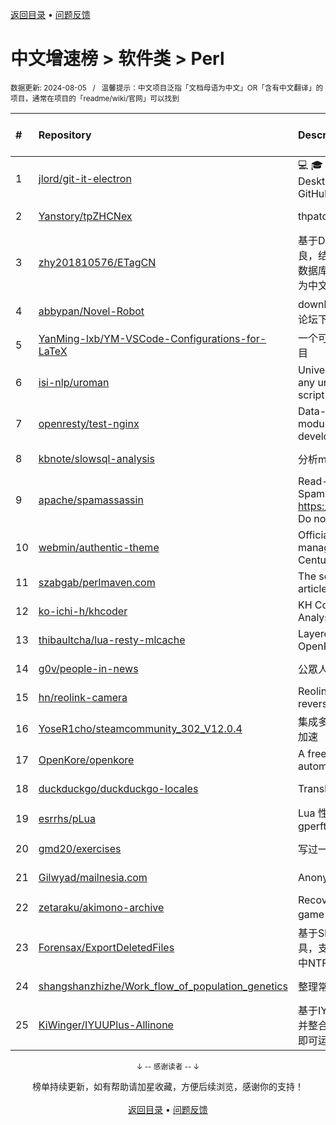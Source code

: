 <a href="https://gitee.com/GrowingGit/GitHub-Chinese-Top-Charts#github中文排行榜">返回目录</a> • <a href="/content/docs/feedback.md">问题反馈</a>

# 中文增速榜 > 软件类 > Perl
<sub>数据更新: 2024-08-05&nbsp;&nbsp;&nbsp;/&nbsp;&nbsp;&nbsp;温馨提示：中文项目泛指「文档母语为中文」OR「含有中文翻译」的项目，通常在项目的「readme/wiki/官网」可以找到</sub>

|#|Repository|Description|Stars|Average daily growth|Updated|
|:-|:-|:-|:-|:-|:-|
|1|[jlord/git-it-electron](https://github.com/jlord/git-it-electron)|:computer: :mortar_board: Git-it is a (Mac, Win, Linux) Desktop App for Learning Git and GitHub|4643|1|2024-04-10|
|2|[Yanstory/tpZHCNex](https://github.com/Yanstory/tpZHCNex)|thpatch zh-hans extra patches (Beta)|18|0|2024-06-18|
|3|[zhy201810576/ETagCN](https://github.com/zhy201810576/ETagCN)|基于Difegue编写的E-Hentai插件进行改良，结合EhTagTranslation项目提供的数据库转换来自E-Hentai上的英文标签为中文标签。|53|0|2024-06-17|
|4|[abbypan/Novel-Robot](https://github.com/abbypan/Novel-Robot)|download novel / forum thread, 小说/论坛下载器|5|0|2024-04-28|
|5|[YanMing-lxb/YM-VSCode-Configurations-for-LaTeX](https://github.com/YanMing-lxb/YM-VSCode-Configurations-for-LaTeX)|一个可以让你轻松本地部署好LaTeX的项目|8|0|2024-04-05|
|6|[isi-nlp/uroman](https://github.com/isi-nlp/uroman)|Universal Romanizer that can convert any unicode script to roman (latin) script|134|0|2024-07-26|
|7|[openresty/test-nginx](https://github.com/openresty/test-nginx)|Data-driven test scaffold for Nginx C module and OpenResty Lua library development|437|0|2024-07-25|
|8|[kbnote/slowsql-analysis](https://github.com/kbnote/slowsql-analysis)|分析mysql的慢查询可视化分析|7|0|2024-04-16|
|9|[apache/spamassassin](https://github.com/apache/spamassassin)|Read-only mirror of Apache SpamAssassin. Submit patches to https://bz.apache.org/SpamAssassin/. Do not send pull requests|279|0|2024-08-04|
|10|[webmin/authentic-theme](https://github.com/webmin/authentic-theme)|Official theme for the best server management panel of the 21st Century|950|0|2024-08-04|
|11|[szabgab/perlmaven.com](https://github.com/szabgab/perlmaven.com)|The source files of the Perl Maven articles|68|0|2024-06-14|
|12|[ko-ichi-h/khcoder](https://github.com/ko-ichi-h/khcoder)|KH Coder: for Quantitative Content Analysis or Text Mining|309|0|2024-06-12|
|13|[thibaultcha/lua-resty-mlcache](https://github.com/thibaultcha/lua-resty-mlcache)|Layered caching library for OpenResty|396|0|2024-02-09|
|14|[g0v/people-in-news](https://github.com/g0v/people-in-news)|公眾人物新聞的追蹤|17|0|2024-05-04|
|15|[hn/reolink-camera](https://github.com/hn/reolink-camera)|Reolink RLC-410-5MP IP camera reverse engineered technical details|140|0|2024-02-11|
|16|[YoseR1cho/steamcommunity_302_V12.0.4](https://github.com/YoseR1cho/steamcommunity_302_V12.0.4)|集成多种功能steam工具箱 支持github加速|2|0|2024-07-12|
|17|[OpenKore/openkore](https://github.com/OpenKore/openkore)|A free/open source client and automation tool for Ragnarok Online|1257|0|2024-06-02|
|18|[duckduckgo/duckduckgo-locales](https://github.com/duckduckgo/duckduckgo-locales)|Translation files for duckduckgo.com|95|0|2024-08-04|
|19|[esrrhs/pLua](https://github.com/esrrhs/pLua)|Lua 性能分析工具 Lua profiler tool like gperftools|88|0|2024-04-23|
|20|[gmd20/exercises](https://github.com/gmd20/exercises)|写过一些练习或者小工具，小代码片段等|4|0|2024-05-31|
|21|[Gilwyad/mailnesia.com](https://github.com/Gilwyad/mailnesia.com)|Anonymous Email in Seconds|102|0|2024-07-26|
|22|[zetaraku/akimono-archive](https://github.com/zetaraku/akimono-archive)|Recovered source code of the CGI game 商人物語|2|0|2024-04-29|
|23|[Forensax/ExportDeletedFiles](https://github.com/Forensax/ExportDeletedFiles)|基于SleuthKit套件的删除文件恢复工具，支持恢复DD、E01、AFF镜像文件中NTFS系统的已删除文件|2|0|2024-03-05|
|24|[shangshanzhizhe/Work_flow_of_population_genetics](https://github.com/shangshanzhizhe/Work_flow_of_population_genetics)|整理常用的群体遗传学分析流程和脚本|87|0|2024-05-30|
|25|[KiWinger/IYUUPlus-Allinone](https://github.com/KiWinger/IYUUPlus-Allinone)|基于IYUUPlus-Dev原版，优化安装流程并整合为一体包，无需安装其他任何文件即可运行IYUUPlus。|3|0|2024-07-14|

<div align="center">
    <p><sub>↓ -- 感谢读者 -- ↓</sub></p>
    榜单持续更新，如有帮助请加星收藏，方便后续浏览，感谢你的支持！
</div>

<br/>

<div align="center"><a href="https://gitee.com/GrowingGit/GitHub-Chinese-Top-Charts#github中文排行榜">返回目录</a> • <a href="/content/docs/feedback.md">问题反馈</a></div>
